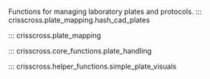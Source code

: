 Functions for managing laboratory plates and protocols.
::: crisscross.plate_mapping.hash_cad_plates

::: crisscross.plate_mapping

::: crisscross.core_functions.plate_handling

::: crisscross.helper_functions.simple_plate_visuals
